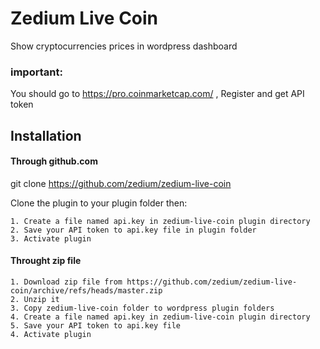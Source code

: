
# Zedium Live Coin

Show cryptocurrencies prices in wordpress dashboard

### important: 
You should go to https://pro.coinmarketcap.com/ , Register and get API token
## Installation

#### Through github.com

git clone  https://github.com/zedium/zedium-live-coin

Clone the plugin to your plugin folder then:
    
    1. Create a file named api.key in zedium-live-coin plugin directory
    2. Save your API token to api.key file in plugin folder
    3. Activate plugin

#### Throught zip file

    1. Download zip file from https://github.com/zedium/zedium-live-coin/archive/refs/heads/master.zip
    2. Unzip it 
    3. Copy zedium-live-coin folder to wordpress plugin folders
    4. Create a file named api.key in zedium-live-coin plugin directory
    5. Save your API token to api.key file
    4. Activate plugin


